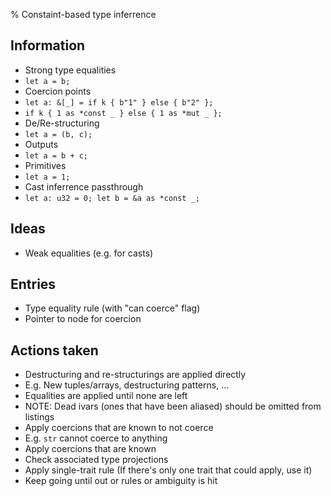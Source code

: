 % Constaint-based type inferrence

## Information
- Strong type equalities
 - `let a = b;`
- Coercion points
 - `let a: &[_] = if k { b"1" } else { b"2" };`
 - `if k { 1 as *const _ } else { 1 as *mut _ };`
- De/Re-structuring
 - `let a = (b, c);`
- Outputs
 - `let a = b + c;`
- Primitives
 - `let a = 1;`
- Cast inferrence passthrough
 - `let a: u32 = 0; let b = &a as *const _;`

## Ideas
- Weak equalities (e.g. for casts)

## Entries
- Type equality rule (with "can coerce" flag)
 - Pointer to node for coercion

## Actions taken
- Destructuring and re-structurings are applied directly
 - E.g. New tuples/arrays, destructuring patterns, ...
- Equalities are applied until none are left
 - NOTE: Dead ivars (ones that have been aliased) should be omitted from listings
- Apply coercions that are known to not coerce
 - E.g. `str` cannot coerce to anything
- Apply coercions that are known
- Check associated type projections
 - Apply single-trait rule (If there's only one trait that could apply, use it)
- Keep going until out or rules or ambiguity is hit


<!-- vim: ft=markdown
-->
